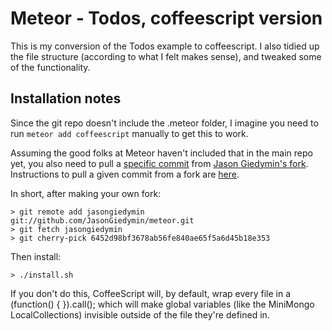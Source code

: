 # Meteor - Todos, coffeescript version

This is my conversion of the Todos example to coffeescript. I also tidied up the file structure (according to what I felt makes sense), and tweaked some of the functionality.

## Installation notes

Since the git repo doesn't include the .meteor folder, I imagine you need to run <code>meteor add coffeescript</code> manually to get this to work.

Assuming the good folks at Meteor haven't included that in the main repo yet, you also need to pull a [specific commit](https://github.com/JasonGiedymin/meteor/commit/6452d98bf3678ab56fe840ae65f5a6d45b18e353) from [Jason Giedymin's fork](https://github.com/JasonGiedymin/meteor). Instructions to pull a given commit from a fork are [here](http://stackoverflow.com/questions/6022302/pull-requests-from-other-forks-into-my-fork).

In short, after making your own fork:

    > git remote add jasongiedymin git://github.com/JasonGiedymin/meteor.git
    > git fetch jasongiedymin
    > git cherry-pick 6452d98bf3678ab56fe840ae65f5a6d45b18e353

Then install:

    > ./install.sh

If you don't do this, CoffeeScript will, by default, wrap every file in a (function() { }).call(); which will make global variables (like the MiniMongo LocalCollections) invisible outside of the file they're defined in.

